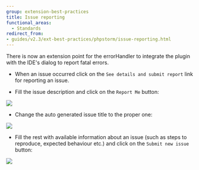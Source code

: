 ```yaml
---
group: extension-best-practices
title: Issue reporting
functional_areas:
  - Standards
redirect_from:
- guides/v2.3/ext-best-practices/phpstorm/issue-reporting.html
---
```


There is now an extension point for the errorHandler to integrate the plugin with the IDE's dialog to report fatal errors.

*  When an issue occurred click on the `See details and submit report` link for reporting an issue.

*  Fill the issue description and click on the `Report Me` button:

![]({{site.baseurl}}/common/images/phpstorm/report-me.png)

*  Change the auto generated issue title to the proper one:

![]({{site.baseurl}}/common/images/phpstorm/issue-title.png)

*  Fill the rest with available information about an issue (such as steps to reproduce, expected behaviour etc.) and click on the `Submit new issue` button:

![]({{site.baseurl}}/common/images/phpstorm/issue-description.png)

